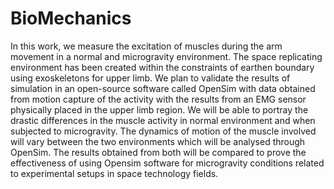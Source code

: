 # BioMechanics
In this work, we measure the excitation of muscles during the arm movement in a normal and 
microgravity environment. The space replicating environment has been created within the 
constraints of earthen boundary using exoskeletons for upper limb. We plan to validate the 
results of simulation in an open-source software called OpenSim with data obtained from motion 
capture of the activity with the results from an EMG sensor physically placed in the upper limb 
region. We will be able to portray the drastic differences in the muscle activity in normal 
environment and when subjected to microgravity. The dynamics of motion of the muscle involved 
will vary between the two environments which will be analysed through OpenSim. The results 
obtained from both will be compared to prove the effectiveness of using Opensim software for 
microgravity conditions related to experimental setups in space technology fields.
